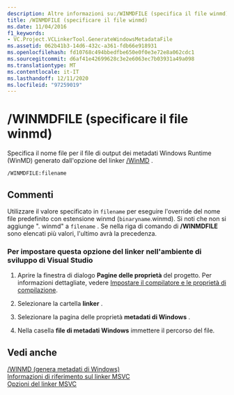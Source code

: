 ```yaml
---
description: Altre informazioni su:/WINMDFILE (specifica il file winmd)
title: /WINMDFILE (specificare il file winmd)
ms.date: 11/04/2016
f1_keywords:
- VC.Project.VCLinkerTool.GenerateWindowsMetadataFile
ms.assetid: 062b41b3-14d6-432c-a361-fdb66e918931
ms.openlocfilehash: fd10768c494bbedfbe650e0f0e3e72e8a062cdc1
ms.sourcegitcommit: d6af41e42699628c3e2e6063ec7b03931a49a098
ms.translationtype: MT
ms.contentlocale: it-IT
ms.lasthandoff: 12/11/2020
ms.locfileid: "97259019"
---
```

# <a name="winmdfile-specify-winmd-file"></a>/WINMDFILE (specificare il file winmd)

Specifica il nome file per il file di output dei metadati Windows Runtime (WinMD) generato dall'opzione del linker [/WinMD](winmd-generate-windows-metadata.md) .

```
/WINMDFILE:filename
```

## <a name="remarks"></a>Commenti

Utilizzare il valore specificato in `filename` per eseguire l'override del nome file predefinito con estensione winmd (`binaryname`.winmd). Si noti che non si aggiunge ". winmd" a `filename` .  Se nella riga di comando di **/WINMDFILE** sono elencati più valori, l'ultimo avrà la precedenza.

### <a name="to-set-this-linker-option-in-the-visual-studio-development-environment"></a>Per impostare questa opzione del linker nell'ambiente di sviluppo di Visual Studio

1. Aprire la finestra di dialogo **Pagine delle proprietà** del progetto. Per informazioni dettagliate, vedere [Impostare il compilatore e le proprietà di compilazione](../working-with-project-properties.md).

1. Selezionare la cartella **linker** .

1. Selezionare la pagina delle proprietà **metadati di Windows** .

1. Nella casella **file di metadati Windows** immettere il percorso del file.

## <a name="see-also"></a>Vedi anche

[/WINMD (genera metadati di Windows)](winmd-generate-windows-metadata.md)<br/>
[Informazioni di riferimento sul linker MSVC](linking.md)<br/>
[Opzioni del linker MSVC](linker-options.md)
